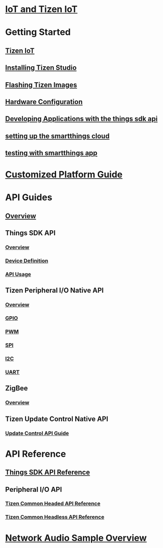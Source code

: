 # [IoT and Tizen IoT](/iot/index.md)

# Getting Started
## [Tizen IoT](/iot/getting-started/overview.md)
## [Installing Tizen Studio](/iot/getting-started/tizen-studio-install.md)
## [Flashing Tizen Images](/iot/getting-started/tizen-image-download-flash.md)
## [Hardware Configuration](/iot/getting-started/hardware-configuration.md)
## [Developing Applications with the things sdk api](/iot/getting-started/things-app-development.md)
## [setting up the smartthings cloud](/iot/getting-started/things-cloud-setup.md)
## [testing with smartthings app](/iot/getting-started/cloud-app-test.md)

# [Customized Platform Guide](/iot/customized-platform/overview.md)

# API Guides
## [Overview](/iot/guides/iot-api.md)
## Things SDK API
### [Overview](/iot/guides/things-api.md)
### [Device Definition](/iot/guides/things-api-device.md)
### [API Usage](/iot/guides/things-api-guide.md)
## Tizen Peripheral I/O Native API
### [Overview](/iot/guides/peripheral-io-api.md)
### [GPIO](/iot/guides/peripheral-io-api-gpio.md)
### [PWM](/iot/guides/peripheral-io-api-pwm.md)
### [SPI](/iot/guides/peripheral-io-api-spi.md)
### [I2C](/iot/guides/peripheral-io-api-i2c.md)
### [UART](/iot/guides/peripheral-io-api-uart.md)
## ZigBee
### [Overview](/iot/guides/zigbee.md)
## Tizen Update Control Native API
### [Update Control API Guide](/iot/guides/update-control-api.md)

# API Reference
## [Things SDK API Reference](https://developer.tizen.org/dev-guide/things-sdk)
## Peripheral I/O API
### [Tizen Common Headed API Reference](https://developer.tizen.org/dev-guide/tizen-iot-headed)
### [Tizen Common Headless API Reference](https://developer.tizen.org/dev-guide/tizen-iot-headless)

# [Network Audio Sample Overview](/iot/sample/iot-sample.md)
